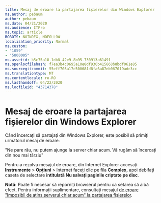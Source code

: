 ```yaml
---
title: Mesaj de eroare la partajarea fișierelor din Windows Explorer
ms.author: pebaum
author: pebaum
ms.date: 04/21/2020
ms.audience: ITPro
ms.topic: article
ROBOTS: NOINDEX, NOFOLLOW
localization_priority: Normal
ms.custom:
- "1059"
- "5800005"
ms.assetid: b5c75a18-1db8-42e9-8b95-730913a61491
ms.openlocfilehash: f7ea3b4c0695a10e8df930b415660b8bdf061e85
ms.sourcegitcommit: 55eff703a17e500681d8fa6a87eb067019ade3cc
ms.translationtype: MT
ms.contentlocale: ro-RO
ms.lasthandoff: 04/22/2020
ms.locfileid: "43714378"
---
```

# <a name="error-message-when-sharing-files-from-windows-explorer"></a>Mesaj de eroare la partajarea fișierelor din Windows Explorer

Când încercați să partajați din Windows Explorer, este posibil să primiți următorul mesaj de eroare:
  
"Ne pare rău, nu putem ajunge la server chiar acum. Vă rugăm să încercați din nou mai târziu"
  
Pentru a rezolva mesajul de eroare, din Internet Explorer accesați **Instrumente** \> **Opțiuni** \> Internet faceți clic pe fila **Complex,** apoi debifați caseta de selectare **intitulată Nu salvați paginile criptate pe disc**.
  
 **Notă:** Poate fi necesar să reporniți browserul pentru ca setarea să aibă efect. Pentru informații suplimentare, consultați mesajul [de eroare "Imposibil de atins serverul chiar acum" la partajarea fișierelor](https://go.microsoft.com/fwlink/?linkid=2022914).
  